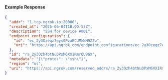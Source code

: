 <!-- Code generated for API Clients. DO NOT EDIT. -->

#### Example Response

```json
{
  "addr": "1.tcp.ngrok.io:20000",
  "created_at": "2025-06-04T18:00:53Z",
  "description": "SSH for device #001",
  "endpoint_configuration": {
    "id": "ec_2y3Ozeqz7eys0PzaECUMkNH9ZZo",
    "uri": "https://api.ngrok.com/endpoint_configurations/ec_2y3Ozeqz7eys0PzaECUMkNH9ZZo"
  },
  "id": "ra_2y3Ozh4btNuDPxM6XXIRmrQU9GX",
  "metadata": "{\"proto\": \"ssh\"}",
  "region": "us",
  "uri": "https://api.ngrok.com/reserved_addrs/ra_2y3Ozh4btNuDPxM6XXIRmrQU9GX"
}
```
